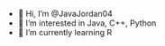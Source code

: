 - 👋 Hi, I’m @JavaJordan04
- 👀 I’m interested in Java, C++, Python
- 🌱 I’m currently learning R
<!---
JavaJordan04/JavaJordan04 is a ✨ special ✨ repository because its `README.md` (this file) appears on your GitHub profile.
You can click the Preview link to take a look at your changes.
--->
